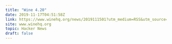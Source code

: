 ```yaml
---
title: "Wine 4.20"
date: 2019-11-17T04:51:58Z
link: https://www.winehq.org/news/2019111501?utm_medium=RSS&utm_source=hune
site: www.winehq.org
topic: Hacker News
draft: false
---
```

